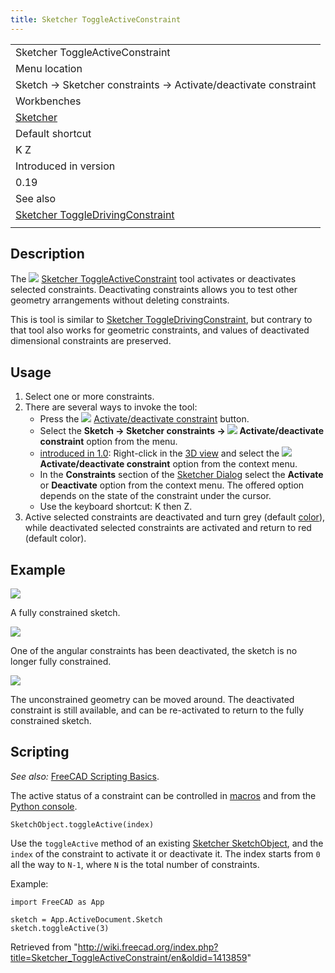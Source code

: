 ```yaml
---
title: Sketcher ToggleActiveConstraint
---
```


|                                                                                                          |
| -------------------------------------------------------------------------------------------------------- |
| Sketcher ToggleActiveConstraint                                                                          |
| Menu location                                                                                            |
| Sketch → Sketcher constraints → Activate/deactivate constraint                                           |
| Workbenches                                                                                              |
| [Sketcher](/Sketcher_Workbench "Sketcher Workbench")                                                     |
| Default shortcut                                                                                         |
| K Z                                                                                                      |
| Introduced in version                                                                                    |
| 0.19                                                                                                     |
| See also                                                                                                 |
| [Sketcher ToggleDrivingConstraint](/Sketcher_ToggleDrivingConstraint "Sketcher ToggleDrivingConstraint") |
|                                                                                                          |

## Description

The ![](/images/Sketcher_ToggleActiveConstraint.svg) [Sketcher ToggleActiveConstraint](/Sketcher_ToggleActiveConstraint "Sketcher ToggleActiveConstraint") tool activates or deactivates selected constraints. Deactivating constraints allows you to test other geometry arrangements without deleting constraints.

This is tool is similar to [Sketcher ToggleDrivingConstraint](/Sketcher_ToggleDrivingConstraint "Sketcher ToggleDrivingConstraint"), but contrary to that tool also works for geometric constraints, and values of deactivated dimensional constraints are preserved.

## Usage

1. Select one or more constraints.
2. There are several ways to invoke the tool:
   - Press the ![](/images/Sketcher_ToggleActiveConstraint.svg) [Activate/deactivate constraint](/Sketcher_ToggleActiveConstraint "Sketcher ToggleActiveConstraint") button.
   - Select the **Sketch → Sketcher constraints → ![](/images/Sketcher_ToggleActiveConstraint.svg) Activate/deactivate constraint** option from the menu.
   - [introduced in 1.0](/Release_notes_1.0 "Release notes 1.0"): Right-click in the [3D view](/3D_view "3D view") and select the **![](/images/Sketcher_ToggleActiveConstraint.svg) Activate/deactivate constraint** option from the context menu.
   - In the **Constraints** section of the [Sketcher Dialog](/Sketcher_Dialog "Sketcher Dialog") select the **Activate** or **Deactivate** option from the context menu. The offered option depends on the state of the constraint under the cursor.
   - Use the keyboard shortcut: K then Z.
3. Active selected constraints are deactivated and turn grey (default [color](/Sketcher_Preferences#Appearance "Sketcher Preferences")), while deactivated selected constraints are activated and return to red (default color).

## Example

![](/images/Sketcher_ToggleActiveConstraint_example_active.png)

A fully constrained sketch.

![](/images/Sketcher_ToggleActiveConstraint_example_disabled_1.png)

One of the angular constraints has been deactivated, the sketch is no longer fully constrained.

![](/images/Sketcher_ToggleActiveConstraint_example_disabled_2.png)

The unconstrained geometry can be moved around. The deactivated constraint is still available, and can be re-activated to return to the fully constrained sketch.

## Scripting

_See also:_ [FreeCAD Scripting Basics](/FreeCAD_Scripting_Basics "FreeCAD Scripting Basics").

The active status of a constraint can be controlled in [macros](/Macros "Macros") and from the [Python console](/Python_console "Python console").

```
SketchObject.toggleActive(index)

```

Use the `toggleActive` method of an existing [Sketcher SketchObject](/Sketcher_SketchObject "Sketcher SketchObject"), and the `index` of the constraint to activate it or deactivate it. The index starts from `0` all the way to `N-1`, where `N` is the total number of constraints.

Example:

```
import FreeCAD as App

sketch = App.ActiveDocument.Sketch
sketch.toggleActive(3)

```

Retrieved from "<http://wiki.freecad.org/index.php?title=Sketcher_ToggleActiveConstraint/en&oldid=1413859>"
